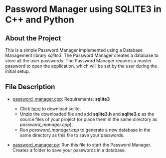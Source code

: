 # Password Manager using SQLITE3 in C++ and Python

## About the Project
This is a simple Password Manager implemented using a Database Management library *sqlite3*. The Password Manager creates a database to store all the user passwords. The Password Manager requires a master password to open the application, which will be set by the user during the initial setup.

## File Description
- [password_manager.cpp](https://github.com/prithviie/password-mngr-cpp-py/blob/master/password_manager.cpp): Requirements: **sqlite3**
  - Click [here](https://www.sqlite.org/2021/sqlite-amalgamation-3340100.zip) to download sqlite.
  - Unzip the downloaded file and add **sqlite3.h** and **sqlite3.c** as the source files of your project
(or place them in the same directory as *password_manager.cpp*).
  - Run *password_manager.cpp* to generate a new database in the same directory as this file to save your passwords.

- [password_manager.py](https://github.com/prithviie/password-mngr-cpp-py/blob/master/password_manager.py): Run this file to start the Password Manager. Creates a folder to save your passwords in a database.
